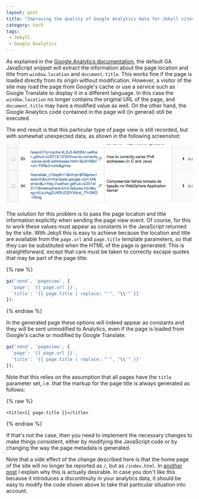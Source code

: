 ```yaml
---
layout: post
title: "Improving the quality of Google Analytics data for Jekyll sites"
category: tech
tags:
 - Jekyll
 - Google Analytics
---
```


As explained in the [Google Analytics documentation][1], the default GA JavaScript snippet will extract the
information about the page location and title from `window.location` and `document.title`. This works fine
if the page is loaded directly from its origin without modification. However, a visitor of the site may
load the page from Google's cache or use a service such as Google Translate to display it in a different
language. In this case the `window.location` no longer contains the original URL of the page, and
`document.title` may have a modified value as well. On the other hand, the Google Analytics code contained
in the page will (in general) still be executed.

The end result is that this particular type of page view is still recorded, but with somewhat unexpected data,
as shown in the following screenshot:

![Google Analytics screenshot](/assets/2015-01-05-jekyll-improving-ga-data-quality/ga-screenshot.png)

The solution for this problem is to pass the page location and title information explicitly when sending the page view event.
Of course, for this to work these values must appear as constants in the JavaScript returned by the site.
With Jekyll this is easy to achieve because the location and title are available from the
`page.url` and `page.title` template parameters, so that they can be substituted when the HTML of the
page is generated. This is straightforward, except that care must be taken to correctly escape
quotes that may be part of the page title:

{% raw %}
~~~ javascript
ga('send', 'pageview', {
  'page': '{{ page.url }}',
  'title': '{{ page.title | replace: "'", "\\'" }}'
});
~~~
{% endraw %}

In the generated page these options will indeed appear as constants and they will be sent
unmodified to Analytics, even if the page is loaded from Google's cache or modified by
Google Translate:

~~~ javascript
ga('send', 'pageview', {
  'page': '{{ page.url }}',
  'title': '{{ page.title | replace: "'", "\\'" }}'
});
~~~

Note that this relies on the assumption that all pages have the `title` parameter set, i.e. that
the markup for the page title is always generated as follows:

{% raw %}
~~~ markup
<title>{{ page.title }}</title>
~~~
{% endraw %}

If that's not the case, then you need to implement the necessary changes to make things consistent, either
by modifying the JavaScript code or by changing the way the page metadata is generated.

Note that a side effect of the change described here is that the home page of the site will no
longer be reported as `/`, but as `/index.html`. In [another post][2] I explain why this is actually
desirable. In case you don't like this because it introduces a discontinuity in your analytics data,
it should be easy to modify the code shown above to take that particular situation into account.

[1]: https://developers.google.com/analytics/devguides/collection/analyticsjs/pages#implementation
[2]: /2015/01/05/jekyll-improving-ga-data-quality.html
